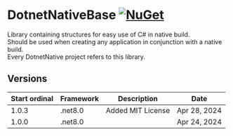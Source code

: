 # DotnetNativeBase [![NuGet](https://img.shields.io/nuget/v/DotnetNativeBase.svg)](https://www.nuget.org/packages/DotnetNativeBase)

Library containing structures for easy use of C# in native build.\
Should be used when creating any application in conjunction with a native build.\
Every DotnetNative project refers to this library.

Versions
------------------------------
| Start ordinal | Framework | Description       | Date         |
| ---           | ---       | ---               | ---          |
| 1.0.3         | .net8.0   | Added MIT License | Apr 28, 2024 |
| 1.0.0         | .net8.0   |                   | Apr 24, 2024 |
